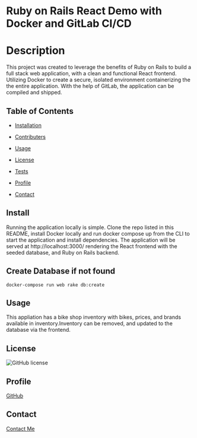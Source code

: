 # Ruby on Rails React Demo with Docker and GitLab CI/CD

# Description

This project was created to leverage the benefits of Ruby on Rails to build a full stack web application, with a clean and functional React frontend. Utilizing Docker to create a secure, isolated environment containerizing the the entire application. With the help of GitLab, the application can be compiled and shipped.

## Table of Contents

- [Installation](#install)

- [Contributers](#contributers)

- [Usage](#usage)

- [License](#license)

- [Tests](#tests)

- [Profile](#profile)

- [Contact](#contact)

## Install

Running the application locally is simple. Clone the repo listed in this README, install Docker locally and run docker compose up from the CLI to start the application and install dependencies. The application will be served at http://localhost:3000/ rendering the React frontend with the seeded database, and Ruby on Rails backend.

## Create Database if not found

`docker-compose run web rake db:create`

## Usage

This appliation has a bike shop inventory with bikes, prices, and brands available in inventory.Inventory can be removed, and updated to the database via the frontend.

## License

![GitHub license](https://img.shields.io/badge/license-MIT-blue.svg)

## Profile

[GitHub](https://github.com/https://github.com/https://github.com/cole-cochran/rails-react-demo)

## Contact

[Contact Me](mailto:colecochran405@gmail.com)
